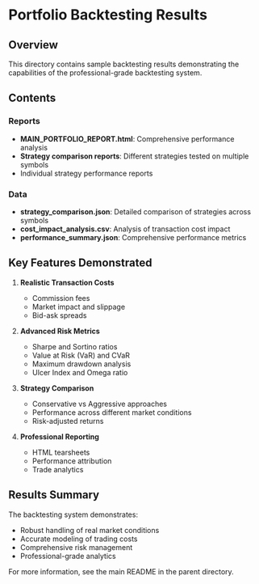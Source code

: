 # Portfolio Backtesting Results

## Overview
This directory contains sample backtesting results demonstrating the capabilities of the professional-grade backtesting system.

## Contents

### Reports
- **MAIN_PORTFOLIO_REPORT.html**: Comprehensive performance analysis
- **Strategy comparison reports**: Different strategies tested on multiple symbols
- Individual strategy performance reports

### Data
- **strategy_comparison.json**: Detailed comparison of strategies across symbols
- **cost_impact_analysis.csv**: Analysis of transaction cost impact
- **performance_summary.json**: Comprehensive performance metrics

## Key Features Demonstrated

1. **Realistic Transaction Costs**
   - Commission fees
   - Market impact and slippage
   - Bid-ask spreads

2. **Advanced Risk Metrics**
   - Sharpe and Sortino ratios
   - Value at Risk (VaR) and CVaR
   - Maximum drawdown analysis
   - Ulcer Index and Omega ratio

3. **Strategy Comparison**
   - Conservative vs Aggressive approaches
   - Performance across different market conditions
   - Risk-adjusted returns

4. **Professional Reporting**
   - HTML tearsheets
   - Performance attribution
   - Trade analytics

## Results Summary

The backtesting system demonstrates:
- Robust handling of real market conditions
- Accurate modeling of trading costs
- Comprehensive risk management
- Professional-grade analytics

For more information, see the main README in the parent directory.
